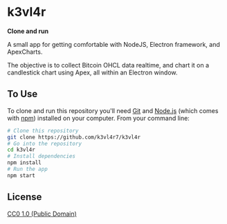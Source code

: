# k3vl4r

**Clone and run**

A small app for getting comfortable with NodeJS, Electron framework, and ApexCharts.

The objective is to collect Bitcoin OHCL data realtime, and chart it on a candlestick chart using Apex, all within an Electron window.

## To Use

To clone and run this repository you'll need [Git](https://git-scm.com) and [Node.js](https://nodejs.org/en/download/) (which comes with [npm](http://npmjs.com)) installed on your computer. From your command line:

```bash
# Clone this repository
git clone https://github.com/k3vl4r7/k3vl4r
# Go into the repository
cd k3vl4r
# Install dependencies
npm install
# Run the app
npm start
```

## License
[CC0 1.0 (Public Domain)](LICENSE.md)
